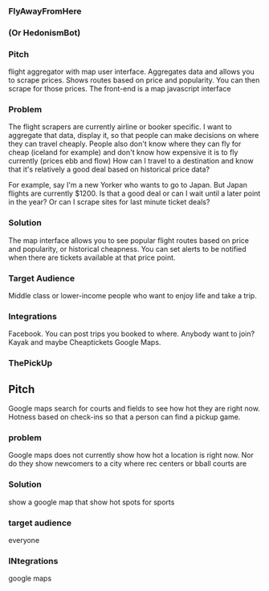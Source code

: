 ### FlyAwayFromHere
### (Or HedonismBot)


### Pitch

flight aggregator with map user interface. Aggregates data and allows you to scrape
prices. Shows routes based on price and popularity. You can then scrape for those
prices. The front-end is a map javascript interface

### Problem

The flight scrapers are currently airline or booker specific. I want to aggregate
that data, display it, so that people can make decisions on where they can travel cheaply.
People also don't know where they can fly for cheap (iceland for
example) and don't know how expensive it is to fly currently (prices ebb and flow)
How can I travel to a destination and know that it's relatively a good deal based on
historical price data?

For example, say I'm a new Yorker who wants to go to Japan. But Japan flights are currently
$1200. Is that a good deal or can I wait until a later point in the year? Or can I scrape
sites for last minute ticket deals?

### Solution

The map interface allows you to see popular flight routes based on price and
popularity, or historical cheapness. You can set alerts to be notified when there
are tickets available at that price point.

### Target Audience

Middle class or lower-income people who want to enjoy life and take a trip.

### Integrations

  Facebook. You can post trips you booked to where. Anybody want to join?
  Kayak and maybe Cheaptickets
  Google Maps.


### ThePickUp
## Pitch
Google maps search for courts and fields to see how hot they are right now. Hotness
based on check-ins so that a person can find a pickup game.

### problem
Google maps does not currently show how hot a location is right now. Nor do they
show newcomers to a city where rec centers or bball courts are

### Solution
show a google map that show hot spots for sports

### target audience
everyone

### INtegrations
google maps
